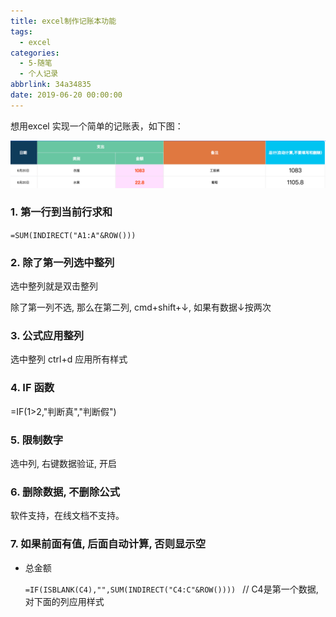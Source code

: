 ```yaml
---
title: excel制作记账本功能
tags:
  - excel
categories:
  - 5-随笔
  - 个人记录
abbrlink: 34a34835
date: 2019-06-20 00:00:00
---
```


想用excel 实现一个简单的记账表，如下图：

![1](excel制作记账本功能/1.png)

<!-- more -->




### 1. 第一行到当前行求和

`=SUM(INDIRECT("A1:A"&ROW()))`

### 2. 除了第一列选中整列

选中整列就是双击整列

除了第一列不选, 那么在第二列, cmd+shift+↓, 如果有数据↓按两次

### 3. 公式应用整列

选中整列 ctrl+d   应用所有样式

### 4. IF 函数

=IF(1>2,"判断真","判断假")

### 5. 限制数字

选中列, 右键数据验证, 开启

### 6. 删除数据, 不删除公式

软件支持，在线文档不支持。

### 7. 如果前面有值, 后面自动计算,  否则显示空

+ 总金额

   `=IF(ISBLANK(C4),"",SUM(INDIRECT("C4:C"&ROW()))) `  // C4是第一个数据, 对下面的列应用样式


